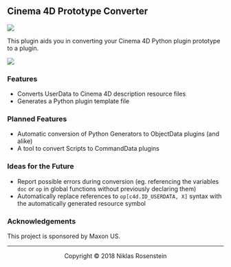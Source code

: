 ## Cinema 4D Prototype Converter

![](https://img.shields.io/badge/License-MIT-yellow.svg)

This plugin aids you in converting your Cinema 4D Python plugin prototype
to a plugin.

![](https://i.imgur.com/LDwIgrj.png)

### Features

* Converts UserData to Cinema 4D description resource files
* Generates a Python plugin template file

### Planned Features

* Automatic conversion of Python Generators to ObjectData plugins (and alike)
* A tool to convert Scripts to CommandData plugins

### Ideas for the Future

* Report possible errors during conversion (eg. referencing the variables
  `doc` or `op` in global functions without previously declaring them)
* Automatically replace references to `op[c4d.ID_USERDATA, X]` syntax with
  the automatically generated resource symbol

### Acknowledgements

This project is sponsored by Maxon US.

---

<p align="center">Copyright &copy 2018 Niklas Rosenstein</p>
